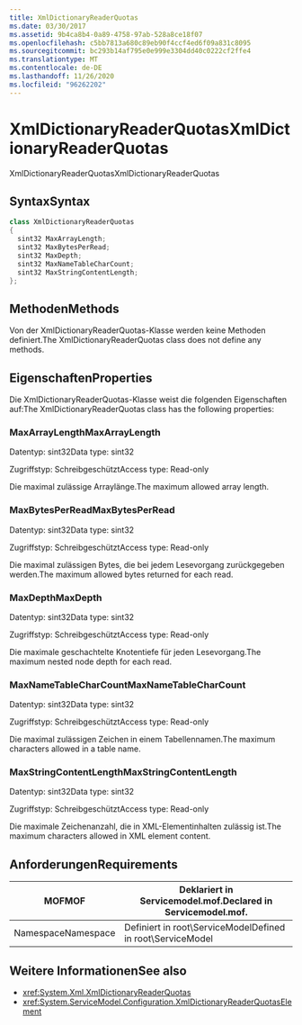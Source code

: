 ```yaml
---
title: XmlDictionaryReaderQuotas
ms.date: 03/30/2017
ms.assetid: 9b4ca8b4-0a89-4758-97ab-528a8ce18f07
ms.openlocfilehash: c5bb7813a680c89eb90f4ccf4ed6f09a831c8095
ms.sourcegitcommit: bc293b14af795e0e999e3304dd40c0222cf2ffe4
ms.translationtype: MT
ms.contentlocale: de-DE
ms.lasthandoff: 11/26/2020
ms.locfileid: "96262202"
---
```

# <a name="xmldictionaryreaderquotas"></a><span data-ttu-id="190d1-102">XmlDictionaryReaderQuotas</span><span class="sxs-lookup"><span data-stu-id="190d1-102">XmlDictionaryReaderQuotas</span></span>

<span data-ttu-id="190d1-103">XmlDictionaryReaderQuotas</span><span class="sxs-lookup"><span data-stu-id="190d1-103">XmlDictionaryReaderQuotas</span></span>  
  
## <a name="syntax"></a><span data-ttu-id="190d1-104">Syntax</span><span class="sxs-lookup"><span data-stu-id="190d1-104">Syntax</span></span>  
  
```csharp
class XmlDictionaryReaderQuotas  
{  
  sint32 MaxArrayLength;  
  sint32 MaxBytesPerRead;  
  sint32 MaxDepth;  
  sint32 MaxNameTableCharCount;  
  sint32 MaxStringContentLength;  
};  
```  
  
## <a name="methods"></a><span data-ttu-id="190d1-105">Methoden</span><span class="sxs-lookup"><span data-stu-id="190d1-105">Methods</span></span>  

 <span data-ttu-id="190d1-106">Von der XmlDictionaryReaderQuotas-Klasse werden keine Methoden definiert.</span><span class="sxs-lookup"><span data-stu-id="190d1-106">The XmlDictionaryReaderQuotas class does not define any methods.</span></span>  
  
## <a name="properties"></a><span data-ttu-id="190d1-107">Eigenschaften</span><span class="sxs-lookup"><span data-stu-id="190d1-107">Properties</span></span>  

 <span data-ttu-id="190d1-108">Die XmlDictionaryReaderQuotas-Klasse weist die folgenden Eigenschaften auf:</span><span class="sxs-lookup"><span data-stu-id="190d1-108">The XmlDictionaryReaderQuotas class has the following properties:</span></span>  
  
### <a name="maxarraylength"></a><span data-ttu-id="190d1-109">MaxArrayLength</span><span class="sxs-lookup"><span data-stu-id="190d1-109">MaxArrayLength</span></span>  

 <span data-ttu-id="190d1-110">Datentyp: sint32</span><span class="sxs-lookup"><span data-stu-id="190d1-110">Data type: sint32</span></span>  
  
 <span data-ttu-id="190d1-111">Zugriffstyp: Schreibgeschützt</span><span class="sxs-lookup"><span data-stu-id="190d1-111">Access type: Read-only</span></span>  
  
 <span data-ttu-id="190d1-112">Die maximal zulässige Arraylänge.</span><span class="sxs-lookup"><span data-stu-id="190d1-112">The maximum allowed array length.</span></span>  
  
### <a name="maxbytesperread"></a><span data-ttu-id="190d1-113">MaxBytesPerRead</span><span class="sxs-lookup"><span data-stu-id="190d1-113">MaxBytesPerRead</span></span>  

 <span data-ttu-id="190d1-114">Datentyp: sint32</span><span class="sxs-lookup"><span data-stu-id="190d1-114">Data type: sint32</span></span>  
  
 <span data-ttu-id="190d1-115">Zugriffstyp: Schreibgeschützt</span><span class="sxs-lookup"><span data-stu-id="190d1-115">Access type: Read-only</span></span>  
  
 <span data-ttu-id="190d1-116">Die maximal zulässigen Bytes, die bei jedem Lesevorgang zurückgegeben werden.</span><span class="sxs-lookup"><span data-stu-id="190d1-116">The maximum allowed bytes returned for each read.</span></span>  
  
### <a name="maxdepth"></a><span data-ttu-id="190d1-117">MaxDepth</span><span class="sxs-lookup"><span data-stu-id="190d1-117">MaxDepth</span></span>  

 <span data-ttu-id="190d1-118">Datentyp: sint32</span><span class="sxs-lookup"><span data-stu-id="190d1-118">Data type: sint32</span></span>  
  
 <span data-ttu-id="190d1-119">Zugriffstyp: Schreibgeschützt</span><span class="sxs-lookup"><span data-stu-id="190d1-119">Access type: Read-only</span></span>  
  
 <span data-ttu-id="190d1-120">Die maximale geschachtelte Knotentiefe für jeden Lesevorgang.</span><span class="sxs-lookup"><span data-stu-id="190d1-120">The maximum nested node depth for each read.</span></span>  
  
### <a name="maxnametablecharcount"></a><span data-ttu-id="190d1-121">MaxNameTableCharCount</span><span class="sxs-lookup"><span data-stu-id="190d1-121">MaxNameTableCharCount</span></span>  

 <span data-ttu-id="190d1-122">Datentyp: sint32</span><span class="sxs-lookup"><span data-stu-id="190d1-122">Data type: sint32</span></span>  
  
 <span data-ttu-id="190d1-123">Zugriffstyp: Schreibgeschützt</span><span class="sxs-lookup"><span data-stu-id="190d1-123">Access type: Read-only</span></span>  
  
 <span data-ttu-id="190d1-124">Die maximal zulässigen Zeichen in einem Tabellennamen.</span><span class="sxs-lookup"><span data-stu-id="190d1-124">The maximum characters allowed in a table name.</span></span>  
  
### <a name="maxstringcontentlength"></a><span data-ttu-id="190d1-125">MaxStringContentLength</span><span class="sxs-lookup"><span data-stu-id="190d1-125">MaxStringContentLength</span></span>  

 <span data-ttu-id="190d1-126">Datentyp: sint32</span><span class="sxs-lookup"><span data-stu-id="190d1-126">Data type: sint32</span></span>  
  
 <span data-ttu-id="190d1-127">Zugriffstyp: Schreibgeschützt</span><span class="sxs-lookup"><span data-stu-id="190d1-127">Access type: Read-only</span></span>  
  
 <span data-ttu-id="190d1-128">Die maximale Zeichenanzahl, die in XML-Elementinhalten zulässig ist.</span><span class="sxs-lookup"><span data-stu-id="190d1-128">The maximum characters allowed in XML element content.</span></span>  
  
## <a name="requirements"></a><span data-ttu-id="190d1-129">Anforderungen</span><span class="sxs-lookup"><span data-stu-id="190d1-129">Requirements</span></span>  
  
|<span data-ttu-id="190d1-130">MOF</span><span class="sxs-lookup"><span data-stu-id="190d1-130">MOF</span></span>|<span data-ttu-id="190d1-131">Deklariert in Servicemodel.mof.</span><span class="sxs-lookup"><span data-stu-id="190d1-131">Declared in Servicemodel.mof.</span></span>|  
|---------|-----------------------------------|  
|<span data-ttu-id="190d1-132">Namespace</span><span class="sxs-lookup"><span data-stu-id="190d1-132">Namespace</span></span>|<span data-ttu-id="190d1-133">Definiert in root\ServiceModel</span><span class="sxs-lookup"><span data-stu-id="190d1-133">Defined in root\ServiceModel</span></span>|  
  
## <a name="see-also"></a><span data-ttu-id="190d1-134">Weitere Informationen</span><span class="sxs-lookup"><span data-stu-id="190d1-134">See also</span></span>

- <xref:System.Xml.XmlDictionaryReaderQuotas>
- <xref:System.ServiceModel.Configuration.XmlDictionaryReaderQuotasElement>
